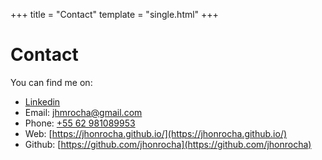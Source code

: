 +++
title = "Contact"
template = "single.html"
+++

# Contact 
You can find me on:
- [Linkedin](https://www.linkedin.com/in/jhonrocha)
- Email: <jhmrocha@gmail.com>
- Phone: [+55 62 981089953](tel:+5562981089953)
- Web: [https://jhonrocha.github.io/](https://jhonrocha.github.io/)
- Github: [https://github.com/jhonrocha](https://github.com/jhonrocha)
